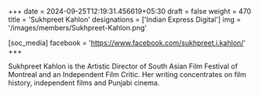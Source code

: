 +++
date = 2024-09-25T12:19:31.456619+05:30
draft = false
weight = 470
title = 'Sukhpreet Kahlon'
designations = ['Indian Express Digital']
img = '/images/members/Sukhpreet-Kahlon.png'

[soc_media]
facebook = 'https://www.facebook.com/sukhpreet.i.kahlon/'
+++

Sukhpreet Kahlon is the Artistic Director of South Asian Film Festival of Montreal and an Independent Film Critic. Her writing concentrates on film history, independent films and Punjabi cinema.
